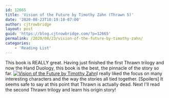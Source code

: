 ```yaml
---
id: 12665
title: 'Vision of the Future by Timothy Zahn (Thrawn 5)'
date: '2020-08-23T10:19:10-07:00'
author: cjtrowbridge
layout: post
guid: 'https://blog.cjtrowbridge.com/?p=12665'
permalink: /2020/08/23/vision-of-the-future-by-timothy-zahn/
categories:
    - 'Reading List'
---
```


This book is REALLY great. Having just finished the first Thrawn trilogy and now the Hand Duology, this book is the best, the pinnacle of the story so far. [![Vision of the Future by Timothy Zahn](https://blog.cjtrowbridge.com/wp-content/uploads/2020/08/Vision-of-the-Future-by-Timothy-Zahn-1-1.jpg)](https://amzn.to/3gGbiWr)I really liked the focus on many interesting characters and the way the stories all tied together. \[Spoilers\] It seems safe to say at this point that Thrawn is actually dead. Next I'll read the second Thrawn trilogy and learn his origin story!